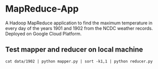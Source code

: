 # MapReduce-App
A Hadoop MapReduce application to find the maximum temperature in every day of the years 1901 and 1902 from the NCDC weather records. Deployed on Google Cloud Platform.

## Test mapper and reducer on local machine
    cat data/1902 | python mapper.py | sort -k1,1 | python reducer.py
